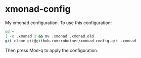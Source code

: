 xmonad-config
=============

My xmonad configuration. To use this configuration:
```bash
cd ~
[ -x .xmonad ] && mv .xmonad .xmonad.old
git clone git@github.com:robotoer/xmonad-config.git .xmonad
```
Then press Mod-q to apply the configuration.
